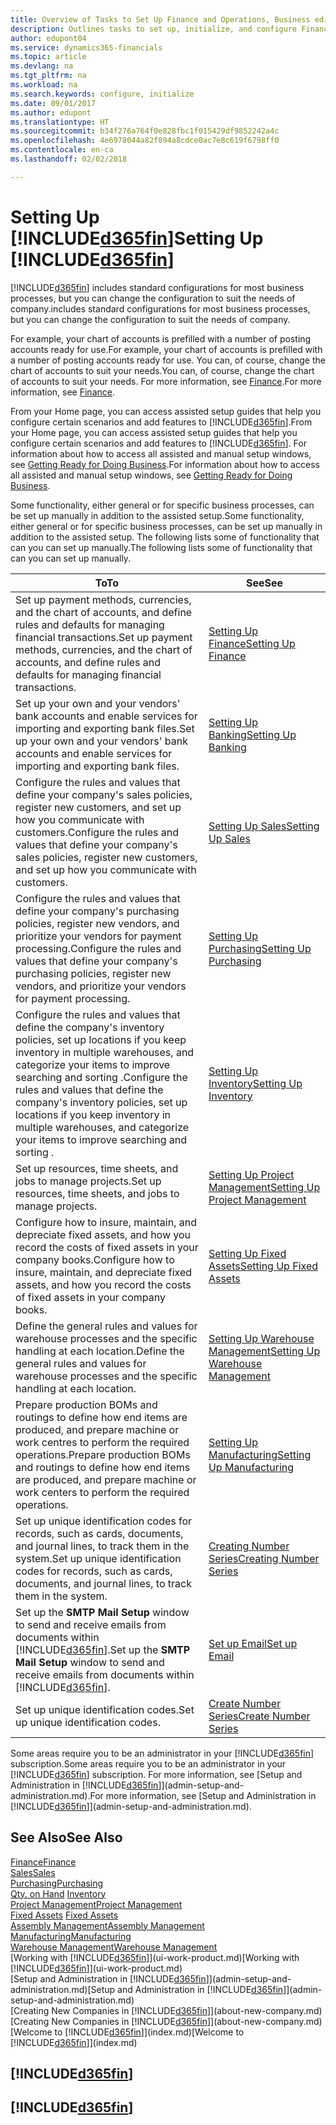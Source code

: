 ```yaml
---
title: Overview of Tasks to Set Up Finance and Operations, Business edition | Microsoft Docs
description: Outlines tasks to set up, initialize, and configure Finance and Operations, Business edition to suit your needs.
author: edupont04
ms.service: dynamics365-financials
ms.topic: article
ms.devlang: na
ms.tgt_pltfrm: na
ms.workload: na
ms.search.keywords: configure, initialize
ms.date: 09/01/2017
ms.author: edupont
ms.translationtype: HT
ms.sourcegitcommit: b34f276a764f0e828fbc1f015429df9852242a4c
ms.openlocfilehash: 4e6978044a82f894a8cdce0ac7e8c619f6798ff0
ms.contentlocale: en-ca
ms.lasthandoff: 02/02/2018

---
```

# <a name="setting-up-included365finincludesd365finmdmd"></a><span data-ttu-id="52246-103">Setting Up [!INCLUDE[d365fin](includes/d365fin_md.md)]</span><span class="sxs-lookup"><span data-stu-id="52246-103">Setting Up [!INCLUDE[d365fin](includes/d365fin_md.md)]</span></span>
[!INCLUDE[d365fin](includes/d365fin_md.md)] <span data-ttu-id="52246-104"> includes standard configurations for most business processes, but you can change the configuration to suit the needs of company.</span><span class="sxs-lookup"><span data-stu-id="52246-104">includes standard configurations for most business processes, but you can change the configuration to suit the needs of company.</span></span>

<span data-ttu-id="52246-105">For example, your chart of accounts is prefilled with a number of posting accounts ready for use.</span><span class="sxs-lookup"><span data-stu-id="52246-105">For example, your chart of accounts is prefilled with a number of posting accounts ready for use.</span></span> <span data-ttu-id="52246-106">You can, of course, change the chart of accounts to suit your needs.</span><span class="sxs-lookup"><span data-stu-id="52246-106">You can, of course, change the chart of accounts to suit your needs.</span></span> <span data-ttu-id="52246-107">For more information, see [Finance](finance.md).</span><span class="sxs-lookup"><span data-stu-id="52246-107">For more information, see [Finance](finance.md).</span></span>

<span data-ttu-id="52246-108">From your Home page, you can access assisted setup guides that help you configure certain scenarios and add features to [!INCLUDE[d365fin](includes/d365fin_md.md)].</span><span class="sxs-lookup"><span data-stu-id="52246-108">From your Home page, you can access assisted setup guides that help you configure certain scenarios and add features to [!INCLUDE[d365fin](includes/d365fin_md.md)].</span></span> <span data-ttu-id="52246-109">For information about how to access all assisted and manual setup windows, see [Getting Ready for Doing Business](ui-get-ready-business.md).</span><span class="sxs-lookup"><span data-stu-id="52246-109">For information about how to access all assisted and manual setup windows, see [Getting Ready for Doing Business](ui-get-ready-business.md).</span></span>

<span data-ttu-id="52246-110">Some functionality, either general or for specific business processes, can be set up manually in addition to the assisted setup.</span><span class="sxs-lookup"><span data-stu-id="52246-110">Some functionality, either general or for specific business processes, can be set up manually in addition to the assisted setup.</span></span> <span data-ttu-id="52246-111">The following lists some of functionality that can you can set up manually.</span><span class="sxs-lookup"><span data-stu-id="52246-111">The following lists some of functionality that can you can set up manually.</span></span>

| <span data-ttu-id="52246-112">To</span><span class="sxs-lookup"><span data-stu-id="52246-112">To</span></span> | <span data-ttu-id="52246-113">See</span><span class="sxs-lookup"><span data-stu-id="52246-113">See</span></span> |
| --- | --- |
| <span data-ttu-id="52246-114">Set up payment methods, currencies, and the chart of accounts, and define rules and defaults for managing financial transactions.</span><span class="sxs-lookup"><span data-stu-id="52246-114">Set up payment methods, currencies, and the chart of accounts, and define rules and defaults for managing financial transactions.</span></span> |[<span data-ttu-id="52246-115">Setting Up Finance</span><span class="sxs-lookup"><span data-stu-id="52246-115">Setting Up Finance</span></span>](finance-setup-finance.md) |
| <span data-ttu-id="52246-116">Set up your own and your vendors' bank accounts and enable services for importing and exporting bank files.</span><span class="sxs-lookup"><span data-stu-id="52246-116">Set up your own and your vendors' bank accounts and enable services for importing and exporting bank files.</span></span> |[<span data-ttu-id="52246-117">Setting Up Banking</span><span class="sxs-lookup"><span data-stu-id="52246-117">Setting Up Banking</span></span>](bank-setup-banking.md) |
| <span data-ttu-id="52246-118">Configure the rules and values that define your company's sales policies, register new customers, and set up how you communicate with customers.</span><span class="sxs-lookup"><span data-stu-id="52246-118">Configure the rules and values that define your company's sales policies, register new customers, and set up how you communicate with customers.</span></span> |[<span data-ttu-id="52246-119">Setting Up Sales</span><span class="sxs-lookup"><span data-stu-id="52246-119">Setting Up Sales</span></span>](sales-setup-sales.md) |
| <span data-ttu-id="52246-120">Configure the rules and values that define your company's purchasing policies, register new vendors, and prioritize your vendors for payment processing.</span><span class="sxs-lookup"><span data-stu-id="52246-120">Configure the rules and values that define your company's purchasing policies, register new vendors, and prioritize your vendors for payment processing.</span></span> |[<span data-ttu-id="52246-121">Setting Up Purchasing</span><span class="sxs-lookup"><span data-stu-id="52246-121">Setting Up Purchasing</span></span>](purchasing-setup-purchasing.md) |
| <span data-ttu-id="52246-122">Configure the rules and values that define the company's inventory policies, set up locations if you keep inventory in multiple warehouses, and categorize your items to improve searching and sorting .</span><span class="sxs-lookup"><span data-stu-id="52246-122">Configure the rules and values that define the company's inventory policies, set up locations if you keep inventory in multiple warehouses, and categorize your items to improve searching and sorting .</span></span> |[<span data-ttu-id="52246-123">Setting Up Inventory</span><span class="sxs-lookup"><span data-stu-id="52246-123">Setting Up Inventory</span></span>](inventory-setup-inventory.md) |
| <span data-ttu-id="52246-124">Set up resources, time sheets, and jobs to manage projects.</span><span class="sxs-lookup"><span data-stu-id="52246-124">Set up resources, time sheets, and jobs to manage projects.</span></span> |[<span data-ttu-id="52246-125">Setting Up Project Management</span><span class="sxs-lookup"><span data-stu-id="52246-125">Setting Up Project Management</span></span>](projects-setup-projects.md) |
| <span data-ttu-id="52246-126">Configure how to insure, maintain, and depreciate fixed assets, and how you record the costs of fixed assets in your company books.</span><span class="sxs-lookup"><span data-stu-id="52246-126">Configure how to insure, maintain, and depreciate fixed assets, and how you record the costs of fixed assets in your company books.</span></span> |[<span data-ttu-id="52246-127">Setting Up Fixed Assets</span><span class="sxs-lookup"><span data-stu-id="52246-127">Setting Up Fixed Assets</span></span>](fa-setup.md) |
|<span data-ttu-id="52246-128">Define the general rules and values for warehouse processes and the specific handling at each location.</span><span class="sxs-lookup"><span data-stu-id="52246-128">Define the general rules and values for warehouse processes and the specific handling at each location.</span></span>|[<span data-ttu-id="52246-129">Setting Up Warehouse Management</span><span class="sxs-lookup"><span data-stu-id="52246-129">Setting Up Warehouse Management</span></span>](warehouse-setup-warehouse.md)|
|<span data-ttu-id="52246-130">Prepare production BOMs and routings to define how end items are produced, and prepare machine or work centres to perform the required operations.</span><span class="sxs-lookup"><span data-stu-id="52246-130">Prepare production BOMs and routings to define how end items are produced, and prepare machine or work centers to perform the required operations.</span></span>|[<span data-ttu-id="52246-131">Setting Up Manufacturing</span><span class="sxs-lookup"><span data-stu-id="52246-131">Setting Up Manufacturing</span></span>](production-configure-production-processes.md)|
| <span data-ttu-id="52246-132">Set up unique identification codes for records, such as cards, documents, and journal lines, to track them in the system.</span><span class="sxs-lookup"><span data-stu-id="52246-132">Set up unique identification codes for records, such as cards, documents, and journal lines, to track them in the system.</span></span> |[<span data-ttu-id="52246-133">Creating Number Series</span><span class="sxs-lookup"><span data-stu-id="52246-133">Creating Number Series</span></span>](ui-create-number-series.md) |
| <span data-ttu-id="52246-134">Set up the **SMTP Mail Setup** window to send and receive emails from documents within [!INCLUDE[d365fin](includes/d365fin_md.md)].</span><span class="sxs-lookup"><span data-stu-id="52246-134">Set up the **SMTP Mail Setup** window to send and receive emails from documents within [!INCLUDE[d365fin](includes/d365fin_md.md)].</span></span> |[<span data-ttu-id="52246-135">Set up Email</span><span class="sxs-lookup"><span data-stu-id="52246-135">Set up Email</span></span>](madeira-how-setup-email.md) |
| <span data-ttu-id="52246-136">Set up unique identification codes.</span><span class="sxs-lookup"><span data-stu-id="52246-136">Set up unique identification codes.</span></span> |[<span data-ttu-id="52246-137">Create Number Series</span><span class="sxs-lookup"><span data-stu-id="52246-137">Create Number Series</span></span>](ui-create-number-series.md) |

<span data-ttu-id="52246-138">Some areas require you to be an administrator in your [!INCLUDE[d365fin](includes/d365fin_md.md)] subscription.</span><span class="sxs-lookup"><span data-stu-id="52246-138">Some areas require you to be an administrator in your [!INCLUDE[d365fin](includes/d365fin_md.md)] subscription.</span></span> <span data-ttu-id="52246-139">For more information, see [Setup and Administration in [!INCLUDE[d365fin](includes/d365fin_md.md)]](admin-setup-and-administration.md).</span><span class="sxs-lookup"><span data-stu-id="52246-139">For more information, see [Setup and Administration in [!INCLUDE[d365fin](includes/d365fin_md.md)]](admin-setup-and-administration.md).</span></span>  

## <a name="see-also"></a><span data-ttu-id="52246-140">See Also</span><span class="sxs-lookup"><span data-stu-id="52246-140">See Also</span></span>
[<span data-ttu-id="52246-141">Finance</span><span class="sxs-lookup"><span data-stu-id="52246-141">Finance</span></span>](finance.md)  
[<span data-ttu-id="52246-142">Sales</span><span class="sxs-lookup"><span data-stu-id="52246-142">Sales</span></span>](sales-manage-sales.md)  
[<span data-ttu-id="52246-143">Purchasing</span><span class="sxs-lookup"><span data-stu-id="52246-143">Purchasing</span></span>](purchasing-manage-purchasing.md)  
<span data-ttu-id="52246-144">[Qty. on Hand](inventory-manage-inventory.md)  </span><span class="sxs-lookup"><span data-stu-id="52246-144">[Inventory](inventory-manage-inventory.md)  </span></span>  
[<span data-ttu-id="52246-145">Project Management</span><span class="sxs-lookup"><span data-stu-id="52246-145">Project Management</span></span>](projects-manage-projects.md)  
<span data-ttu-id="52246-146">[Fixed Assets](fa-manage.md)  </span><span class="sxs-lookup"><span data-stu-id="52246-146">[Fixed Assets](fa-manage.md)  </span></span>  
[<span data-ttu-id="52246-147">Assembly Management</span><span class="sxs-lookup"><span data-stu-id="52246-147">Assembly Management</span></span>](assembly-assemble-items.md)  
[<span data-ttu-id="52246-148">Manufacturing</span><span class="sxs-lookup"><span data-stu-id="52246-148">Manufacturing</span></span>](production-manage-manufacturing.md)  
[<span data-ttu-id="52246-149">Warehouse Management</span><span class="sxs-lookup"><span data-stu-id="52246-149">Warehouse Management</span></span>](warehouse-manage-warehouse.md)  
<span data-ttu-id="52246-150">[Working with [!INCLUDE[d365fin](includes/d365fin_md.md)]](ui-work-product.md)</span><span class="sxs-lookup"><span data-stu-id="52246-150">[Working with [!INCLUDE[d365fin](includes/d365fin_md.md)]](ui-work-product.md)</span></span>  
<span data-ttu-id="52246-151">[Setup and Administration in [!INCLUDE[d365fin](includes/d365fin_md.md)]](admin-setup-and-administration.md)</span><span class="sxs-lookup"><span data-stu-id="52246-151">[Setup and Administration in [!INCLUDE[d365fin](includes/d365fin_md.md)]](admin-setup-and-administration.md)</span></span>  
<span data-ttu-id="52246-152">[Creating New Companies in [!INCLUDE[d365fin](includes/d365fin_md.md)]](about-new-company.md)</span><span class="sxs-lookup"><span data-stu-id="52246-152">[Creating New Companies in [!INCLUDE[d365fin](includes/d365fin_md.md)]](about-new-company.md)</span></span>  
<span data-ttu-id="52246-153">[Welcome to [!INCLUDE[d365fin](includes/d365fin_md.md)]](index.md)</span><span class="sxs-lookup"><span data-stu-id="52246-153">[Welcome to [!INCLUDE[d365fin](includes/d365fin_md.md)]](index.md)</span></span>  

## [!INCLUDE[d365fin](includes/free_trial_md.md)]  
## [!INCLUDE[d365fin](includes/training_link_md.md)]


